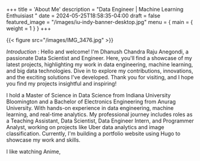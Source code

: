 +++
title = 'About Me'
description = "Data Engineer | Machine Learning Enthuisiast "
date = 2024-05-25T18:58:35-04:00
draft = false
featured_image = "/images/iu-indy-banner-desktop.jpg"
menu = { main = { weight = 1 } }
+++

{{< figure src="/images/IMG_3476.jpg" >}}

_Introduction_ : Hello and welcome! I'm Dhanush Chandra Raju Anegondi, a passionate Data Scientist and Engineer. Here, you'll find a showcase of my latest projects, highlighting my work in data engineering, machine learning, and big data technologies. Dive in to explore my contributions, innovations, and the exciting solutions I've developed. Thank you for visiting, and I hope you find my projects insightful and inspiring!

I hold a Master of Science in Data Science from Indiana University Bloomington and a Bachelor of Electronics Engineering from Anurag University. With hands-on experience in data engineering, machine learning, and real-time analytics. My professional journey includes roles as a Teaching Assistant, Data Scientist, Data Engineer Intern, and Programmer Analyst, working on projects like Uber data analytics and image classification. Currently, I'm building a portfolio website using Hugo to showcase my work and skills.

I like watching Anime, 